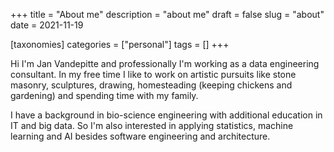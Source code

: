 +++
title = "About me"
description = "about me"
draft = false
slug = "about"
date = 2021-11-19

[taxonomies]
categories = ["personal"]
tags = []
+++

Hi I'm Jan Vandepitte and professionally I'm working as a data engineering consultant. In my free time I like to work on artistic pursuits like stone masonry, sculptures, drawing, homesteading (keeping chickens and gardening) and spending time with my family.

I have a background in bio-science engineering with additional education in IT and big data. So I'm also interested in applying statistics, machine learning and AI besides software engineering and architecture.
